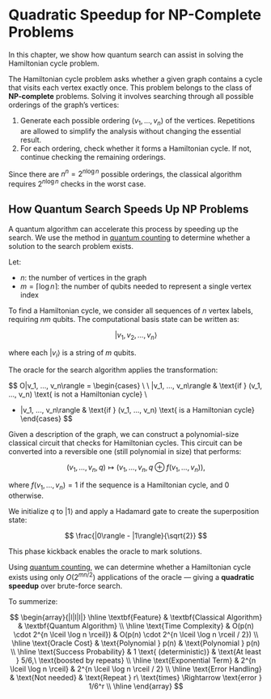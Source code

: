 # Quadratic Speedup for NP-Complete Problems

In this chapter, we show how quantum search can assist in solving the Hamiltonian cycle problem.

The Hamiltonian cycle problem asks whether a given graph contains a cycle that visits each vertex exactly once. This problem belongs to the class of **NP-complete** problems. Solving it involves searching through all possible orderings of the graph’s vertices:

1. Generate each possible ordering $(v_{1}, ..., v_{n})$ of the vertices. Repetitions are allowed to simplify the analysis without changing the essential result.
2. For each ordering, check whether it forms a Hamiltonian cycle. If not, continue checking the remaining orderings.

Since there are $n^n = 2^{n\log n}$ possible orderings, the classical algorithm requires $2^{n\log n}$ checks in the worst case.

## How Quantum Search Speeds Up NP Problems

A quantum algorithm can accelerate this process by speeding up the search. We use the method in [quantum counting](../quantum_computation/qsa_quantum_counting.md) to determine whether a solution to the search problem exists.

Let:

-   $n$: the number of vertices in the graph  
-   $m = \lceil \log n \rceil$: the number of qubits needed to represent a single vertex index

To find a Hamiltonian cycle, we consider all sequences of $n$ vertex labels, requiring $nm$ qubits. The computational basis state can be written as:

$$
|v_1, v_2, ..., v_n\rangle
$$

where each $|v_i\rangle$ is a string of $m$ qubits.

The oracle for the search algorithm applies the transformation:

$$
O|v_1, ..., v_n\rangle =
\begin{cases}
\ \ |v_1, ..., v_n\rangle & \text{if } (v_1, ..., v_n) \text{ is not a Hamiltonian cycle} \\
- |v_1, ..., v_n\rangle & \text{if } (v_1, ..., v_n) \text{ is a Hamiltonian cycle}
\end{cases}
$$

Given a description of the graph, we can construct a polynomial-size classical circuit that checks for Hamiltonian cycles. This circuit can be converted into a reversible one (still polynomial in size) that performs:

$$
(v_1, ..., v_n, q) \mapsto (v_1, ..., v_n, q \oplus f(v_1, ..., v_n)),
$$

where $f(v_1, ..., v_n) = 1$ if the sequence is a Hamiltonian cycle, and $0$ otherwise.

We initialize $q$ to $|1\rangle$ and apply a Hadamard gate to create the superposition state:

$$
\frac{|0\rangle - |1\rangle}{\sqrt{2}}
$$

This phase kickback enables the oracle to mark solutions.

Using [quantum counting](../quantum_computation/qsa_quantum_counting.md), we can determine whether a Hamiltonian cycle exists using only $O(2^{mn/2})$ applications of the oracle — giving a **quadratic speedup** over brute-force search.


To summerize:

$$
\begin{array}{|l|l|l|}
\hline
\textbf{Feature} & \textbf{Classical Algorithm} & \textbf{Quantum Algorithm} \\
\hline
\text{Time Complexity} & O(p(n) \cdot 2^{n \lceil \log n \rceil}) & O(p(n) \cdot 2^{n \lceil \log n \rceil / 2}) \\
\hline
\text{Oracle Cost} & \text{Polynomial } p(n) & \text{Polynomial } p(n) \\
\hline
\text{Success Probability} & 1 \text{ (deterministic)} & \text{At least } 5/6,\ \text{boosted by repeats} \\
\hline
\text{Exponential Term} & 2^{n \lceil \log n \rceil} & 2^{n \lceil \log n \rceil / 2} \\
\hline
\text{Error Handling} & \text{Not needed} & \text{Repeat } r\ \text{times} \Rightarrow \text{error } 1/6^r \\
\hline
\end{array}
$$

